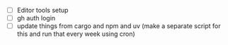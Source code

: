 - [ ] Editor tools setup
- [ ] gh auth login
- [ ] update things from cargo and npm and uv (make a separate script for this and run that every week using cron)
